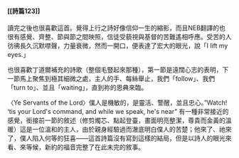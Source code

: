 #### [[詩篇123]]

讀完之後也很喜歡這首。覺得上行之詩好像信仰一生的縮影，而且NEB翻譯的也很有感覺、齊整、節與節之間映照，信徒受藐視與基督的苦難遙相呼應。受苦的人彷彿長久沉默噤聲，力量衰微，然而一開口，便表達了宏大的眼光，說「I lift my eyes.」

也很喜歡丁道爾補充的詩歌（整個毛豎起來那種），第一節是遠闊心志的表明，下一節馬上聚焦到極其細微之處，主人的手、每絲舉止，我們「follow」、我們「turn to」、並且「waiting」，直到祢的恩典來臨。

〈Ye Servants of the Lord〉僕人是機敏的，是靈活、警醒，並且忠心。”Watch! ‘tis your Lord's command, and while we speak, he's near” 有一種非常接近的感覺，銜接前一節的敘述（修剪燭芯、點起登臺，畫面明亮整潔，尊貴而金黃的溫暖）這是一位溫和的主人，由於親身經驗過而澈底明白僕人的苦楚；他來了、祂來了，僕人陷入何等的狂喜——這首詩篇沒有寫到這樣的結局，但是以詩人的眼光來看、來等候，新約的福音完整了在此未完的敘事。